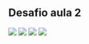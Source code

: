 ## Desafio aula 2

![](https://github.com/zappaft/avancadev/tree/main/imgs/desafio-2/Screenshot_1.png)
![](https://github.com/zappaft/avancadev/tree/main/imgs/desafio-2/Screenshot_2.png)
![](https://github.com/zappaft/avancadev/tree/main/imgs/desafio-2/Screenshot_3.png)
![](https://github.com/zappaft/avancadev/tree/main/imgs/desafio-2/Screenshot_4.png)
